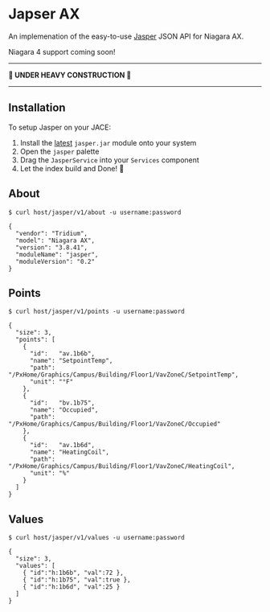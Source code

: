 # Japser AX

[jasper]: https://github.com/novant-io/jasper

An implemenation of the easy-to-use [Jasper][jasper] JSON API for Niagara AX.

Niagara 4 support coming soon!

---

**🚧 UNDER HEAVY CONSTRUCTION 🚧**

---

## Installation

[rel]: https://github.com/novant-io/jasper-ax/releases

To setup Jasper on your JACE:

 1. Install the [latest][rel] `jasper.jar` module onto your system
 2. Open the `jasper` palette
 3. Drag the `JasperService` into your `Services` component
 4. Let the index build and Done! 🏁

## About

    $ curl host/jasper/v1/about -u username:password

    {
      "vendor": "Tridium",
      "model": "Niagara AX",
      "version": "3.8.41",
      "moduleName": "jasper",
      "moduleVersion": "0.2"
    }

## Points

    $ curl host/jasper/v1/points -u username:password

    {
      "size": 3,
      "points": [
        {
          "id":   "av.1b6b",
          "name": "SetpointTemp",
          "path": "/PxHome/Graphics/Campus/Building/Floor1/VavZoneC/SetpointTemp",
          "unit": "°F"
        },
        {
          "id":   "bv.1b75",
          "name": "Occupied",
          "path": "/PxHome/Graphics/Campus/Building/Floor1/VavZoneC/Occupied"
        },
        {
          "id":   "av.1b6d",
          "name": "HeatingCoil",
          "path": "/PxHome/Graphics/Campus/Building/Floor1/VavZoneC/HeatingCoil",
          "unit": "%"
        }
      ]
    }

## Values

    $ curl host/jasper/v1/values -u username:password

    {
      "size": 3,
      "values": [
        { "id":"h:1b6b", "val":72 },
        { "id":"h:1b75", "val":true },
        { "id":"h:1b6d", "val":25 }
      ]
    }
